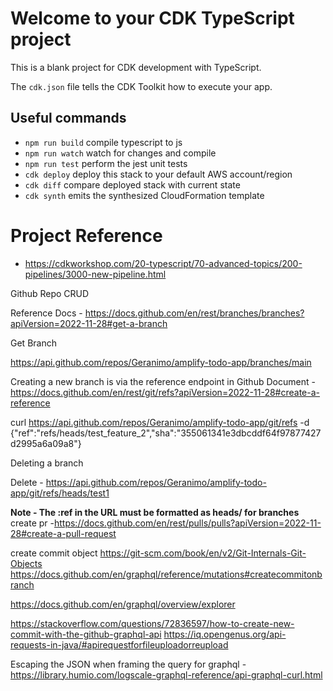 # Welcome to your CDK TypeScript project

This is a blank project for CDK development with TypeScript.

The `cdk.json` file tells the CDK Toolkit how to execute your app.

## Useful commands

- `npm run build` compile typescript to js
- `npm run watch` watch for changes and compile
- `npm run test` perform the jest unit tests
- `cdk deploy` deploy this stack to your default AWS account/region
- `cdk diff` compare deployed stack with current state
- `cdk synth` emits the synthesized CloudFormation template

# Project Reference

- https://cdkworkshop.com/20-typescript/70-advanced-topics/200-pipelines/3000-new-pipeline.html

Github Repo CRUD

Reference Docs - https://docs.github.com/en/rest/branches/branches?apiVersion=2022-11-28#get-a-branch

Get Branch

https://api.github.com/repos/Geranimo/amplify-todo-app/branches/main

Creating a new branch is via the reference endpoint in Github
Document - https://docs.github.com/en/rest/git/refs?apiVersion=2022-11-28#create-a-reference 

curl https://api.github.com/repos/Geranimo/amplify-todo-app/git/refs
-d {"ref":"refs/heads/test_feature_2","sha":"355061341e3dbcddf64f97877427d2995a6a09a8"}


Deleting a branch 

Delete -  https://api.github.com/repos/Geranimo/amplify-todo-app/git/refs/heads/test1

**Note - The :ref in the URL must be formatted as heads/<branch name> for branches** 
 create pr 
-https://docs.github.com/en/rest/pulls/pulls?apiVersion=2022-11-28#create-a-pull-request

create commit object
https://git-scm.com/book/en/v2/Git-Internals-Git-Objects
https://docs.github.com/en/graphql/reference/mutations#createcommitonbranch

https://docs.github.com/en/graphql/overview/explorer

https://stackoverflow.com/questions/72836597/how-to-create-new-commit-with-the-github-graphql-api
https://iq.opengenus.org/api-requests-in-java/#apirequestforfileuploadorreupload

Escaping the JSON when framing the query for graphql - https://library.humio.com/logscale-graphql-reference/api-graphql-curl.html